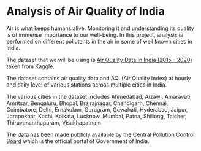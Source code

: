 # Analysis of Air Quality of India

Air is what keeps humans alive. Monitoring it and understanding its quality is of immense importance to our well-being. In this project, analysis is performed on different pollutants in the air in some of well known cities in India.

The dataset that we will be using is [Air Quality Data in India (2015 - 2020)](https://www.kaggle.com/rohanrao/air-quality-data-in-india) taken from Kaggle.

The dataset contains air quality data and AQI (Air Quality Index) at hourly and daily level of various stations across multiple cities in India.

The various cities in the dataset includes Ahmedabad, Aizawl, Amaravati, Amritsar, Bengaluru, Bhopal, Brajrajnagar, Chandigarh, Chennai, Coimbatore, Delhi, Ernakulam, Gurugram, Guwahati, Hyderabad, Jaipur, Jorapokhar, Kochi, Kolkata, Lucknow, Mumbai, Patna, Shillong, Talcher, Thiruvananthapuram, Visakhapatnam

The data has been made publicly available by the [Central Pollution Control Board](https://cpcb.nic.in/) which is the official portal of Government of India.